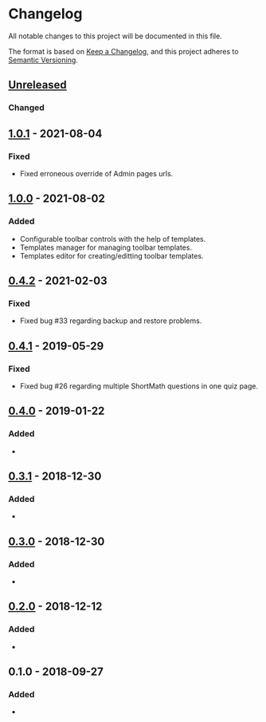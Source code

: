 # Changelog
All notable changes to this project will be documented in this file.

The format is based on [Keep a Changelog](https://keepachangelog.com/en/1.0.0/),
and this project adheres to [Semantic Versioning](https://semver.org).

## [Unreleased]
### Changed

## [1.0.1] - 2021-08-04
### Fixed
- Fixed erroneous override of Admin pages urls.

## [1.0.0] - 2021-08-02 
### Added
- Configurable toolbar controls with the help of templates.
- Templates manager for managing toolbar templates.
- Templates editor for creating/editting toolbar templates.

## [0.4.2] - 2021-02-03
### Fixed
- Fixed bug #33 regarding backup and restore problems.

## [0.4.1] - 2019-05-29
### Fixed
- Fixed bug #26 regarding multiple ShortMath questions in one quiz page.

## [0.4.0] - 2019-01-22
### Added
- 

## [0.3.1] - 2018-12-30
### Added
- 

## [0.3.0] - 2018-12-30
### Added
- 

## [0.2.0] - 2018-12-12
### Added
- 

## 0.1.0 - 2018-09-27
### Added
- 

[Unreleased]: https://github.com/KQMATH/moodle-qtype_shortmath/compare/v1.0.1...HEAD
[1.0.1]: https://github.com/KQMATH/moodle-qtype_shortmath/compare/v1.0.0...v1.0.1
[1.0.0]: https://github.com/KQMATH/moodle-qtype_shortmath/compare/v0.4.2...v1.0.0
[0.4.2]: https://github.com/KQMATH/moodle-qtype_shortmath/compare/v0.4.1...v0.4.2
[0.4.1]: https://github.com/KQMATH/moodle-qtype_shortmath/compare/v0.4.0...v0.4.1
[0.4.0]: https://github.com/KQMATH/moodle-qtype_shortmath/compare/v0.3.1...v0.4.0
[0.3.1]: https://github.com/KQMATH/moodle-qtype_shortmath/compare/v0.3.0...v0.3.1
[0.3.0]: https://github.com/KQMATH/moodle-qtype_shortmath/compare/v0.2.0...v0.3.0
[0.2.0]: https://github.com/KQMATH/moodle-qtype_shortmath/compare/v0.1.0...v0.2.0
